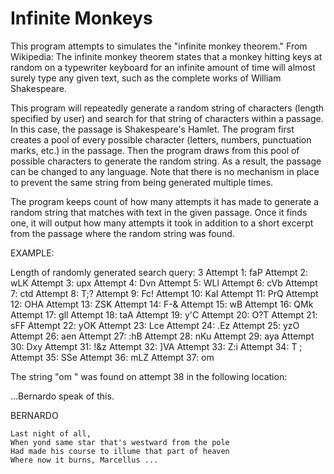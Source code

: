 # Infinite Monkeys
This program attempts to simulates the "infinite monkey theorem."
From Wikipedia: The infinite monkey theorem states that a monkey hitting keys at random on a typewriter keyboard for an infinite amount of time will almost surely type any given text, such as the complete works of William Shakespeare.

This program will repeatedly generate a random string of characters (length specified by user) and search for that string of characters within a passage. In this case, the passage is Shakespeare's Hamlet. The program first creates a pool of every possible character (letters, numbers, punctuation marks, etc.) in the passage. Then the program draws from this pool of possible characters to generate the random string. As a result, the passage can be changed to any language. Note that there is no mechanism in place to prevent the same string from being generated multiple times.

The program keeps count of how many attempts it has made to generate a random string that matches with text in the given passage. Once it finds one, it will output how many attempts it took in addition to a short excerpt from the passage where the random string was found.

EXAMPLE:

Length of randomly generated search query: 3
Attempt 1: faP
Attempt 2: wLK
Attempt 3: upx
Attempt 4: Dvn
Attempt 5: WLl
Attempt 6: cVb
Attempt 7: ctd
Attempt 8: T;?
Attempt 9: Fc!
Attempt 10: KaI
Attempt 11: PrQ
Attempt 12: OHA
Attempt 13: ZSK
Attempt 14: F-&
Attempt 15: wB 
Attempt 16: QMk
Attempt 17: gll
Attempt 18: taA
Attempt 19: y'C
Attempt 20: O?T
Attempt 21: sFF
Attempt 22: yOK
Attempt 23: Lce
Attempt 24: .Ez
Attempt 25: yzO
Attempt 26: aen
Attempt 27: :hB
Attempt 28: nKu
Attempt 29: aya
Attempt 30: Dxy
Attempt 31: !&z
Attempt 32: ]VA
Attempt 33: Z:i
Attempt 34: T ;
Attempt 35: SSe
Attempt 36: mLZ
Attempt 37: om 

The string "om " was found on attempt 38 in the following location:

...Bernardo speak of this.

BERNARDO

    Last night of all,
    When yond same star that's westward from the pole
    Had made his course to illume that part of heaven
    Where now it burns, Marcellus ...
